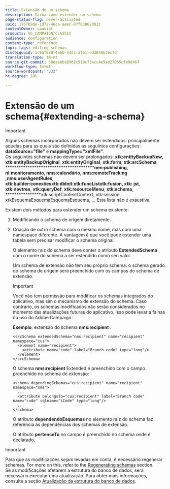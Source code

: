 ```yaml
---
title: Extensão de um schema
description: Saiba como estender um schema
page-status-flag: never-activated
uuid: 1767b9de-1d72-4ece-aeec-87f83862d81c
contentOwner: sauviat
products: SG_CAMPAIGN/CLASSIC
audience: configuration
content-type: reference
topic-tags: editing-schemas
discoiquuid: 1c9af980-4e6b-44dc-af61-dd284863ec7d
translation-type: tm+mt
source-git-commit: 30eaabba8962c518c734cc4e9ad27065cfe9d467
workflow-type: tm+mt
source-wordcount: '333'
ht-degree: 10%

---
```



# Extensão de um schema{#extending-a-schema}

>[!IMPORTANT]
>
>Alguns schemas incorporados não devem ser estendidos: principalmente aquelas para as quais são definidas as seguintes configurações:\
>**dataSource=&quot;file&quot;** e **mappingType=&quot;xmlFile&quot;**.\
>Os seguintes schemas não devem ser prolongados: **xtk:entityBackupNew**, **xtk:entityBackupOriginal**, **xtk:entityOriginal**, **xtk:form**, **xtk:srcSchema**, ******************************************nen:publishing, nl:monitoramento, nms:calendário, nms:remoteTracking ,nms:userAgentRules, xtk:builder:conexõesxtk:dbInit:xtk:funcListxtk:fusion, xtk: jst**, **xtk:navtree**, **xtk:queryDef**, **xtk:resourceMenu**, **xtk:schema**, ****************xtk:scriptContextContext, xtk:session, xtkEsquemaEsquemaEsquemaEsquema, ...
>Esta lista não é exaustiva.

Existem dois métodos para estender um schema existente:

1. Modificando o schema de origem diretamente.
1. Criação de outro schema com o mesmo nome, mas com uma namespace diferente. A vantagem é que você pode estender uma tabela sem precisar modificar o schema original.

   O elemento raiz do schema deve conter o atributo **ExtendedSchema** com o nome do schema a ser estendido como seu valor.

   Um schema de extensão não tem seu próprio schema: o schema gerado do schema de origem será preenchido com os campos do schema de extensão.

   >[!IMPORTANT]
   >
   >Você não tem permissão para modificar os schemas integrados do aplicativo, mas sim o mecanismo de extensão do schema. Caso contrário, os schemas modificados não serão considerados no momento das atualizações futuras do aplicativo. Isso pode levar a falhas no uso do Adobe Campaign.

   **Exemplo**: extensão do schema **nms:recipient** .

   ```
   <srcSchema extendedSchema="nms:recipient" name="recipient" namespace="cus">
     <element name="recipient">
       <attribute name="code" label="Branch code" type="long"/>
     </element>
   </srcSchema>
   ```

   O schema **nms:recipient** Extended é preenchido com o campo preenchido no schema de extensão:

   ```
   <schema dependingSchemas="cus:recipient" name="recipient" namespace="nms">
     ...
     <attribute belongsTo="cus:recipient" label="Branch code" name="code" sqlname="iCode" type="long"/>
     ...
   </schema>
   ```

   O atributo **dependendoEsquemas** no elemento raiz do schema faz referência às dependências dos schemas de extensão.

   O atributo **pertenceTo** no campo é preenchido no schema onde é declarado.

>[!IMPORTANT]
>
>Para que as modificações sejam levadas em conta, é necessário regenerar schemas. For more on this, refer to the [Regenerating schemas](../../configuration/using/regenerating-schemas.md) section.\
>Se as modificações afetarem a estrutura do banco de dados, será necessário executar uma atualização. Para obter mais informações, consulte a seção [Atualização da estrutura do banco de dados](../../configuration/using/updating-the-database-structure.md).

